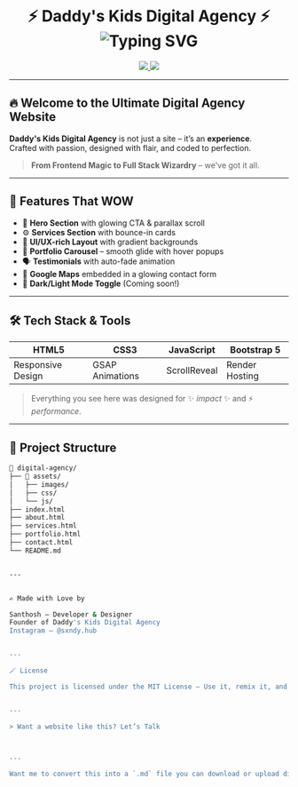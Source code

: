 <h1 align="center">
  ⚡️ Daddy's Kids Digital Agency ⚡️<br>
  <img src="https://readme-typing-svg.demolab.com?font=Fira+Code&weight=700&size=24&duration=3000&pause=800&color=FF6A00&center=true&vCenter=true&multiline=true&repeat=true&width=600&lines=We+Build+Epic+Web+Experiences;Frontend.+Backend.+Full+Stack.;Designs+that+Convert+%7C+Code+that+Performs" alt="Typing SVG" />
</h1>

<p align="center">
  <a href="https://digital-agency-kh5g.onrender.com">
    <img src="https://img.shields.io/badge/Live-Demo-FF6A00?style=for-the-badge&logo=render&logoColor=white" />
  </a>
  <img src="https://img.shields.io/badge/Status-Online-brightgreen?style=for-the-badge&logo=vercel&logoColor=white" />
</p>

---

## 🔥 Welcome to the Ultimate Digital Agency Website

**Daddy's Kids Digital Agency** is not just a site – it’s an **experience**.  
Crafted with passion, designed with flair, and coded to perfection.

> **From Frontend Magic to Full Stack Wizardry** – we've got it all.

---

## 🎯 Features That WOW

- 🧲 **Hero Section** with glowing CTA & parallax scroll  
- ⚙️ **Services Section** with bounce-in cards  
- 🎨 **UI/UX-rich Layout** with gradient backgrounds  
- 💼 **Portfolio Carousel** – smooth glide with hover popups  
- 🗣️ **Testimonials** with auto-fade animation  
- 📍 **Google Maps** embedded in a glowing contact form  
- 🌙 **Dark/Light Mode Toggle** (Coming soon!)

---

## 🛠 Tech Stack & Tools

| HTML5 | CSS3 | JavaScript | Bootstrap 5 |
|-------|------|------------|-------------|
| Responsive Design | GSAP Animations | ScrollReveal | Render Hosting |

> Everything you see here was designed for ✨ *impact* ✨ and ⚡ *performance*.

---

## 🧩 Project Structure

```bash
📁 digital-agency/
├── 📂 assets/
│   ├── images/
│   ├── css/
│   └── js/
├── index.html
├── about.html
├── services.html
├── portfolio.html
├── contact.html
└── README.md


---


✍️ Made with Love by

Santhosh – Developer & Designer
Founder of Daddy's Kids Digital Agency
Instagram – @sxndy.hub


---

🪄 License

This project is licensed under the MIT License – Use it, remix it, and create something epic!


---

> Want a website like this? Let’s Talk



---

Want me to convert this into a `.md` file you can download or upload directly to your GitHub repo?

